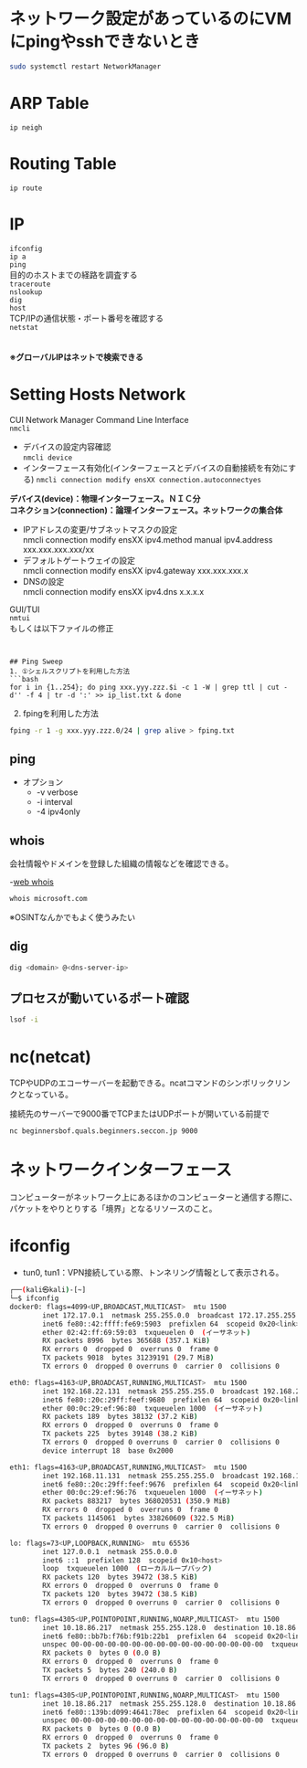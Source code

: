# ネットワーク設定があっているのにVMにpingやsshできないとき
```bash
sudo systemctl restart NetworkManager
```

# ARP Table 
```ip neigh```

# Routing Table
```ip route```

# IP 
```ifconfig```  
```ip a```  
```ping```  
目的のホストまでの経路を調査する  
```traceroute```   
```nslookup```  
```dig```  
```host```  
TCP/IPの通信状態・ポート番号を確認する  
```netstat```  
　　
　　
　　
  
**※グローバルIPはネットで検索できる**

# Setting Hosts Network
CUI Network Manager Command Line Interface  
```nmcli```  
- デバイスの設定内容確認  
```nmcli device```  
- インターフェース有効化(インターフェースとデバイスの自動接続を有効にする)
```nmcli connection modify ensXX connection.autoconnectyes```  

**デバイス(device)：物理インターフェース。ＮＩＣ分**  
**コネクション(connection)：論理インターフェース。ネットワークの集合体**  

- IPアドレスの変更/サブネットマスクの設定  
nmcli connection modify ensXX ipv4.method manual ipv4.address xxx.xxx.xxx.xxx/xx  
- デフォルトゲートウェイの設定  
nmcli connection modify ensXX ipv4.gateway xxx.xxx.xxx.x  
- DNSの設定  
nmcli connection modify ensXX ipv4.dns x.x.x.x  



GUI/TUI  
```nmtui```  
もしくは以下ファイルの修正
```/etc/sysconfig/network-scripts/ifcfg-ensXX  


## Ping Sweep
1. ①シェルスクリプトを利用した方法
```bash
for i in {1..254}; do ping xxx.yyy.zzz.$i -c 1 -W | grep ttl | cut -d'' -f 4 | tr -d ':' >> ip_list.txt & done
```

2. fpingを利用した方法
```bash
fping -r 1 -g xxx.yyy.zzz.0/24 | grep alive > fping.txt
```

## ping

- オプション
  - -v verbose
  - -i interval
  - -4 ipv4only

## whois

会社情報やドメインを登録した組織の情報などを確認できる。

-[web whois](https://www.whois.com/whois/)

```bash
whois microsoft.com
```

※OSINTなんかでもよく使うみたい

## dig

```bash
dig <domain> @<dns-server-ip>
```

## プロセスが動いているポート確認

```bash
lsof -i
```

# nc(netcat)

TCPやUDPのエコーサーバーを起動できる。ncatコマンドのシンボリックリンクとなっている。

接続先のサーバーで9000番でTCPまたはUDPポートが開いている前提で
```
nc beginnersbof.quals.beginners.seccon.jp 9000
```

# ネットワークインターフェース

コンピューターがネットワーク上にあるほかのコンピューターと通信する際に、パケットをやりとりする「境界」となるリソースのこと。

# ifconfig

* tun0, tun1：VPN接続している際、トンネリング情報として表示される。


```bash
┌──(kali㉿kali)-[~]
└─$ ifconfig                                                                                            
docker0: flags=4099<UP,BROADCAST,MULTICAST>  mtu 1500
        inet 172.17.0.1  netmask 255.255.0.0  broadcast 172.17.255.255
        inet6 fe80::42:ffff:fe69:5903  prefixlen 64  scopeid 0x20<link>
        ether 02:42:ff:69:59:03  txqueuelen 0  (イーサネット)
        RX packets 8996  bytes 365688 (357.1 KiB)
        RX errors 0  dropped 0  overruns 0  frame 0
        TX packets 9018  bytes 31239191 (29.7 MiB)
        TX errors 0  dropped 0 overruns 0  carrier 0  collisions 0

eth0: flags=4163<UP,BROADCAST,RUNNING,MULTICAST>  mtu 1500
        inet 192.168.22.131  netmask 255.255.255.0  broadcast 192.168.22.255
        inet6 fe80::20c:29ff:feef:9680  prefixlen 64  scopeid 0x20<link>
        ether 00:0c:29:ef:96:80  txqueuelen 1000  (イーサネット)
        RX packets 189  bytes 38132 (37.2 KiB)
        RX errors 0  dropped 0  overruns 0  frame 0
        TX packets 225  bytes 39148 (38.2 KiB)
        TX errors 0  dropped 0 overruns 0  carrier 0  collisions 0
        device interrupt 18  base 0x2000  

eth1: flags=4163<UP,BROADCAST,RUNNING,MULTICAST>  mtu 1500
        inet 192.168.11.131  netmask 255.255.255.0  broadcast 192.168.11.255
        inet6 fe80::20c:29ff:feef:9676  prefixlen 64  scopeid 0x20<link>
        ether 00:0c:29:ef:96:76  txqueuelen 1000  (イーサネット)
        RX packets 883217  bytes 368020531 (350.9 MiB)
        RX errors 0  dropped 0  overruns 0  frame 0
        TX packets 1145061  bytes 338260609 (322.5 MiB)
        TX errors 0  dropped 0 overruns 0  carrier 0  collisions 0

lo: flags=73<UP,LOOPBACK,RUNNING>  mtu 65536
        inet 127.0.0.1  netmask 255.0.0.0
        inet6 ::1  prefixlen 128  scopeid 0x10<host>
        loop  txqueuelen 1000  (ローカルループバック)
        RX packets 120  bytes 39472 (38.5 KiB)
        RX errors 0  dropped 0  overruns 0  frame 0
        TX packets 120  bytes 39472 (38.5 KiB)
        TX errors 0  dropped 0 overruns 0  carrier 0  collisions 0

tun0: flags=4305<UP,POINTOPOINT,RUNNING,NOARP,MULTICAST>  mtu 1500
        inet 10.18.86.217  netmask 255.255.128.0  destination 10.18.86.217
        inet6 fe80::bb7b:f76b:f91b:22b1  prefixlen 64  scopeid 0x20<link>
        unspec 00-00-00-00-00-00-00-00-00-00-00-00-00-00-00-00  txqueuelen 500  (不明なネット)
        RX packets 0  bytes 0 (0.0 B)
        RX errors 0  dropped 0  overruns 0  frame 0
        TX packets 5  bytes 240 (240.0 B)
        TX errors 0  dropped 0 overruns 0  carrier 0  collisions 0

tun1: flags=4305<UP,POINTOPOINT,RUNNING,NOARP,MULTICAST>  mtu 1500
        inet 10.18.86.217  netmask 255.255.128.0  destination 10.18.86.217
        inet6 fe80::139b:d099:4641:78ec  prefixlen 64  scopeid 0x20<link>
        unspec 00-00-00-00-00-00-00-00-00-00-00-00-00-00-00-00  txqueuelen 500  (不明なネット)
        RX packets 0  bytes 0 (0.0 B)
        RX errors 0  dropped 0  overruns 0  frame 0
        TX packets 2  bytes 96 (96.0 B)
        TX errors 0  dropped 0 overruns 0  carrier 0  collisions 0
```